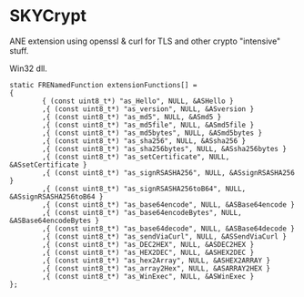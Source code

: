 # SKYCrypt
ANE extension using openssl &amp; curl for TLS and other crypto "intensive" stuff.

Win32 dll.

    static FRENamedFunction extensionFunctions[] =
    {
            { (const uint8_t*) "as_Hello", NULL, &ASHello }
            ,{ (const uint8_t*) "as_version", NULL, &ASversion }
            ,{ (const uint8_t*) "as_md5", NULL, &ASmd5 }
            ,{ (const uint8_t*) "as_md5file", NULL, &ASmd5file }
            ,{ (const uint8_t*) "as_md5bytes", NULL, &ASmd5bytes }
            ,{ (const uint8_t*) "as_sha256", NULL, &ASsha256 }
            ,{ (const uint8_t*) "as_sha256bytes", NULL, &ASsha256bytes }
            ,{ (const uint8_t*) "as_setCertificate", NULL, &ASsetCertificate }
            ,{ (const uint8_t*) "as_signRSASHA256", NULL, &ASsignRSASHA256 }
            ,{ (const uint8_t*) "as_signRSASHA256toB64", NULL, &ASsignRSASHA256toB64 }
            ,{ (const uint8_t*) "as_base64encode", NULL, &ASBase64encode }
            ,{ (const uint8_t*) "as_base64encodeBytes", NULL, &ASBase64encodeBytes }
            ,{ (const uint8_t*) "as_base64decode", NULL, &ASBase64decode }
            ,{ (const uint8_t*) "as_sendViaCurl", NULL, &ASSendViaCurl }
            ,{ (const uint8_t*) "as_DEC2HEX", NULL, &ASDEC2HEX }
            ,{ (const uint8_t*) "as_HEX2DEC", NULL, &ASHEX2DEC }
            ,{ (const uint8_t*) "as_hex2Array", NULL, &ASHEX2ARRAY }
            ,{ (const uint8_t*) "as_array2Hex", NULL, &ASARRAY2HEX }
            ,{ (const uint8_t*) "as_WinExec", NULL, &ASWinExec }
    };
